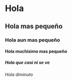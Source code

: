 # Hola
## Hola mas pequeño
### Hola aun mas pequeño
#### Hola muchisimo mas pequeño
##### Hola que casi ni se ve
###### Hola diminuto

